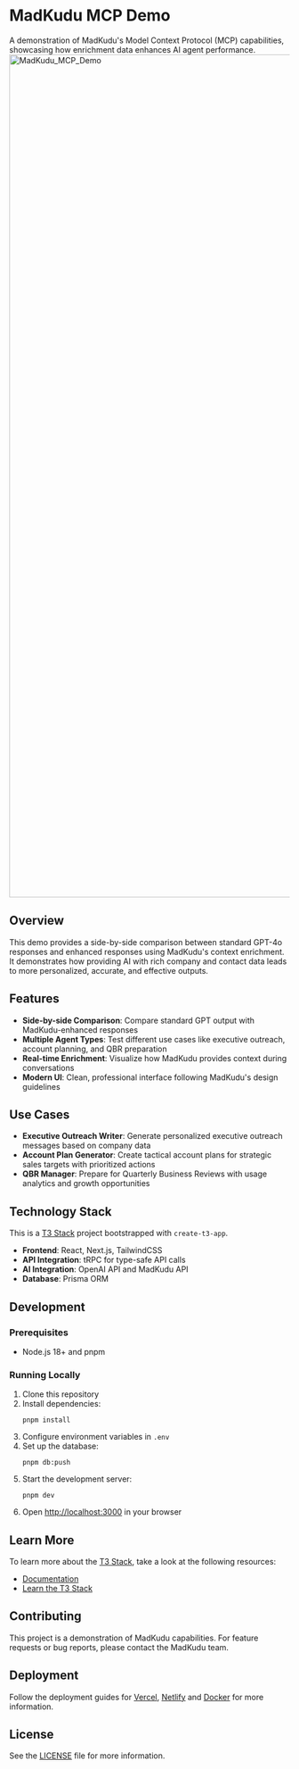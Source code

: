 # MadKudu MCP Demo

A demonstration of MadKudu's Model Context Protocol (MCP) capabilities, showcasing how enrichment data enhances AI agent performance.
<img width="1511" alt="MadKudu_MCP_Demo" src="https://github.com/user-attachments/assets/71e7d1f7-29a4-499a-997e-6fb7e69adee1" />

## Overview

This demo provides a side-by-side comparison between standard GPT-4o responses and enhanced responses using MadKudu's context enrichment. It demonstrates how providing AI with rich company and contact data leads to more personalized, accurate, and effective outputs.

## Features

- **Side-by-side Comparison**: Compare standard GPT output with MadKudu-enhanced responses
- **Multiple Agent Types**: Test different use cases like executive outreach, account planning, and QBR preparation
- **Real-time Enrichment**: Visualize how MadKudu provides context during conversations
- **Modern UI**: Clean, professional interface following MadKudu's design guidelines

## Use Cases

- **Executive Outreach Writer**: Generate personalized executive outreach messages based on company data
- **Account Plan Generator**: Create tactical account plans for strategic sales targets with prioritized actions
- **QBR Manager**: Prepare for Quarterly Business Reviews with usage analytics and growth opportunities

## Technology Stack

This is a [T3 Stack](https://create.t3.gg/) project bootstrapped with `create-t3-app`.

- **Frontend**: React, Next.js, TailwindCSS
- **API Integration**: tRPC for type-safe API calls
- **AI Integration**: OpenAI API and MadKudu API
- **Database**: Prisma ORM

## Development

### Prerequisites

- Node.js 18+ and pnpm

### Running Locally

1. Clone this repository
2. Install dependencies:
   ```
   pnpm install
   ```
3. Configure environment variables in `.env`
4. Set up the database:
   ```
   pnpm db:push
   ```
5. Start the development server:
   ```
   pnpm dev
   ```
6. Open [http://localhost:3000](http://localhost:3000) in your browser

## Learn More

To learn more about the [T3 Stack](https://create.t3.gg/), take a look at the following resources:

- [Documentation](https://create.t3.gg/)
- [Learn the T3 Stack](https://create.t3.gg/en/faq#what-learning-resources-are-currently-available)

## Contributing

This project is a demonstration of MadKudu capabilities. For feature requests or bug reports, please contact the MadKudu team.

## Deployment

Follow the deployment guides for [Vercel](https://create.t3.gg/en/deployment/vercel), [Netlify](https://create.t3.gg/en/deployment/netlify) and [Docker](https://create.t3.gg/en/deployment/docker) for more information.

## License

See the [LICENSE](LICENSE) file for more information.
